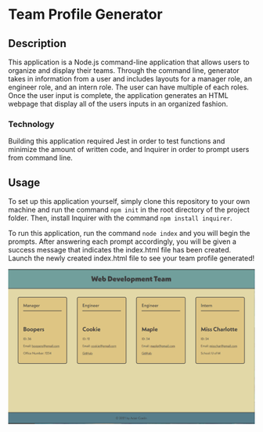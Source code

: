 # Team Profile Generator

## Description
This application is a Node.js command-line application that allows users to organize and display their teams. Through the command line, generator takes in information from a user and includes layouts for a manager role, an engineer role, and an intern role. The user can have multiple of each roles. Once the user input is complete, the application generates an HTML webpage that display all of the users inputs in an organized fashion.

### Technology
Building this application required Jest in order to test functions and minimize the amount of written code, and Inquirer in order to prompt users from command line. 

## Usage
To set up this application yourself, simply clone this repository to your own machine and run the command `npm init` in the root directory of the project folder. Then, install Inquirer with the command `npm install inquirer`. 

To run this application, run the command `node index` and you will begin the prompts. After answering each prompt accordingly, you will be given a success message that indicates the index.html file has been created. Launch the newly created index.html file to see your team profile generated!

![webpage-example](./imgs/preview.PNG)

